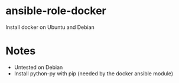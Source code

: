 ansible-role-docker
===================

Install docker on Ubuntu and Debian

# Notes
- Untested on Debian
- Install python-py with pip (needed by the docker ansible module)